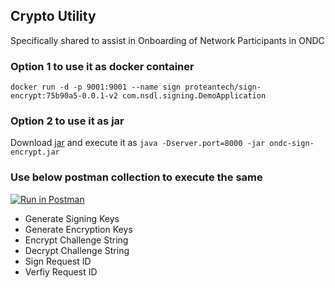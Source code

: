 ## Crypto Utility 
Specifically shared to assist in Onboarding of Network Participants in ONDC

### Option 1 to use it as docker container
``docker run -d -p 9001:9001 --name sign proteantech/sign-encrypt:75b90a5-0.0.1-v2 com.nsdl.signing.DemoApplication``

### Option 2 to use it as jar 
Download [jar](/sign-encrypt/ondc-sign-encrypt.jar) and execute it as ```java -Dserver.port=8000 -jar ondc-sign-encrypt.jar ```

### Use below postman collection to execute the same 

[![Run in Postman](https://run.pstmn.io/button.svg)](https://god.gw.postman.com/run-collection/4458383-4e8390fd-1e4a-4f83-83d2-52f7f2264637?action=collection%2Ffork&collection-url=entityId%3D4458383-4e8390fd-1e4a-4f83-83d2-52f7f2264637%26entityType%3Dcollection%26workspaceId%3D7aec3395-f6dd-4231-b557-4406b610a970)

* Generate Signing Keys
* Generate Encryption Keys
* Encrypt Challenge String
* Decrypt Challenge String
* Sign Request ID
* Verfiy Request ID
